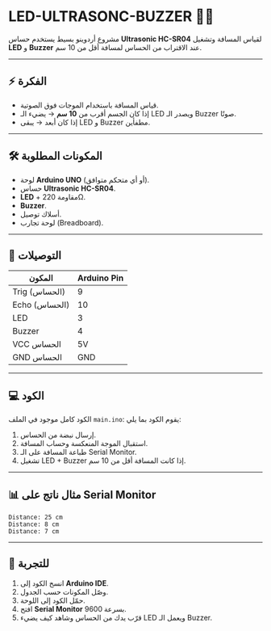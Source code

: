 # LED-ULTRASONC-BUZZER 🚨✨

مشروع أردوينو بسيط يستخدم حساس **Ultrasonic HC-SR04** لقياس المسافة وتشغيل **LED** و **Buzzer** عند الاقتراب من الحساس لمسافة أقل من 10 سم.

---

## ⚡ الفكرة

* قياس المسافة باستخدام الموجات فوق الصوتية.
* إذا كان الجسم أقرب من **10 سم** → يضيء الـ LED ويصدر الـ Buzzer صوتًا.
* إذا كان أبعد → يبقى LED و Buzzer مطفأين.

---

## 🛠️ المكونات المطلوبة

* لوحة **Arduino UNO** (أو أي متحكم متوافق).
* حساس **Ultrasonic HC-SR04**.
* **LED** + مقاومة 220Ω.
* **Buzzer**.
* أسلاك توصيل.
* لوحة تجارب (Breadboard).

---

## 🔌 التوصيلات

| المكون        | Arduino Pin |
| ------------- | ----------- |
| Trig (الحساس) | 9           |
| Echo (الحساس) | 10          |
| LED           | 3           |
| Buzzer        | 4           |
| VCC الحساس    | 5V          |
| GND الحساس    | GND         |

---

## 💻 الكود

الكود كامل موجود في الملف `main.ino`:
يقوم الكود بما يلي:

1. إرسال نبضة من الحساس.
2. استقبال الموجة المنعكسة وحساب المسافة.
3. طباعة المسافة على الـ Serial Monitor.
4. تشغيل LED + Buzzer إذا كانت المسافة أقل من 10 سم.

---

## 📊 مثال ناتج على Serial Monitor

```
Distance: 25 cm
Distance: 8 cm
Distance: 7 cm
```

---

## 🚀 للتجربة

1. انسخ الكود إلى **Arduino IDE**.
2. وصّل المكونات حسب الجدول.
3. حمّل الكود إلى اللوحة.
4. افتح **Serial Monitor** بسرعة 9600.
5. قرّب يدك من الحساس وشاهد كيف يضيء LED ويعمل الـ Buzzer.
